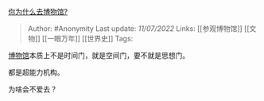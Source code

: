 [你为什么去博物馆?](https://www.zhihu.com/question/441825425/answer/1710272298)

> Author: #Anonymity 
Last update: *11/07/2022* 
Links: [[参观博物馆]] [[文物]] [[一眼万年]] [[世界史]]
Tags: 

[博物馆](https://www.zhihu.com/search?q=%E5%8D%9A%E7%89%A9%E9%A6%86&search_source=Entity&hybrid_search_source=Entity&hybrid_search_extra=%7B%22sourceType%22%3A%22answer%22%2C%22sourceId%22%3A1710272298%7D)本质上不是时间门，就是空间门，要不就是思想门。

都是超能力机构。

为啥会不爱去？
